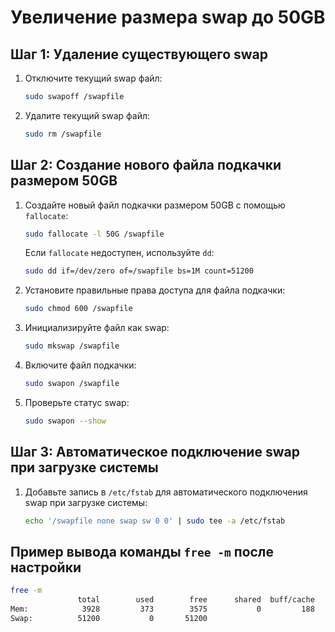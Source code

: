 # Увеличение размера swap до 50GB

## Шаг 1: Удаление существующего swap

1. Отключите текущий swap файл:
    ```bash
    sudo swapoff /swapfile
    ```
2. Удалите текущий swap файл:
    ```bash
    sudo rm /swapfile
    ```

## Шаг 2: Создание нового файла подкачки размером 50GB

1. Создайте новый файл подкачки размером 50GB с помощью `fallocate`:
    ```bash
    sudo fallocate -l 50G /swapfile
    ```
   Если `fallocate` недоступен, используйте `dd`:
    ```bash
    sudo dd if=/dev/zero of=/swapfile bs=1M count=51200
    ```

2. Установите правильные права доступа для файла подкачки:
    ```bash
    sudo chmod 600 /swapfile
    ```

3. Инициализируйте файл как swap:
    ```bash
    sudo mkswap /swapfile
    ```

4. Включите файл подкачки:
    ```bash
    sudo swapon /swapfile
    ```

5. Проверьте статус swap:
    ```bash
    sudo swapon --show
    ```

## Шаг 3: Автоматическое подключение swap при загрузке системы

1. Добавьте запись в `/etc/fstab` для автоматического подключения swap при загрузке системы:
    ```bash
    echo '/swapfile none swap sw 0 0' | sudo tee -a /etc/fstab
    ```

## Пример вывода команды `free -m` после настройки

```bash
free -m
               total        used        free      shared  buff/cache   available
Mem:            3928         373        3575           0         188        3554
Swap:          51200           0       51200
